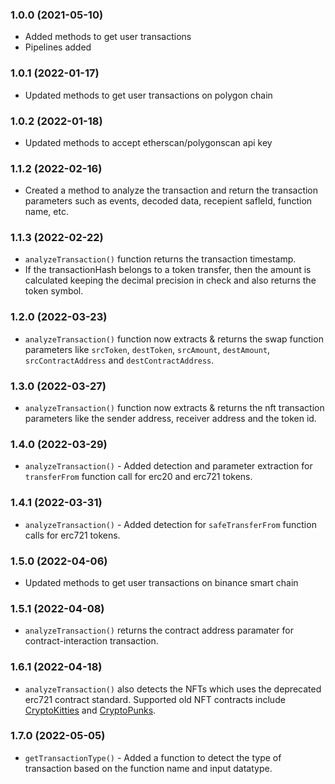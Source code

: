### 1.0.0 (2021-05-10)

* Added methods to get user transactions
* Pipelines added

### 1.0.1 (2022-01-17)

* Updated methods to get user transactions on polygon chain

### 1.0.2 (2022-01-18)

* Updated methods to accept etherscan/polygonscan api key

### 1.1.2 (2022-02-16)

* Created a method to analyze the transaction and return the transaction parameters such as events, decoded data, recepient safleId, function name, etc.

### 1.1.3 (2022-02-22)

* `analyzeTransaction()` function returns the transaction timestamp.
* If the transactionHash belongs to a token transfer, then the amount is calculated keeping the decimal precision in check and also returns the token symbol.

### 1.2.0 (2022-03-23)

* `analyzeTransaction()` function now extracts & returns the swap function parameters like `srcToken`, `destToken`, `srcAmount`, `destAmount`, `srcContractAddress` and `destContractAddress`.

### 1.3.0 (2022-03-27)

* `analyzeTransaction()` function now extracts & returns the nft transaction parameters like the sender address, receiver address and the token id.

### 1.4.0 (2022-03-29)

* `analyzeTransaction()` - Added detection and parameter extraction for `transferFrom` function call for erc20 and erc721 tokens.

### 1.4.1 (2022-03-31)

* `analyzeTransaction()` - Added detection for `safeTransferFrom` function calls for erc721 tokens.

### 1.5.0 (2022-04-06)

* Updated methods to get user transactions on binance smart chain

### 1.5.1 (2022-04-08)

* `analyzeTransaction()` returns the contract address paramater for contract-interaction transaction.

### 1.6.1 (2022-04-18)

* `analyzeTransaction()` also detects the NFTs which uses the deprecated erc721 contract standard. Supported old NFT contracts include [CryptoKitties](https://etherscan.io/address/0x06012c8cf97BEaD5deAe237070F9587f8E7A266d) and [CryptoPunks](https://etherscan.io/address/0xb47e3cd837dDF8e4c57F05d70Ab865de6e193BBB).

### 1.7.0 (2022-05-05)

* `getTransactionType()` - Added a function to detect the type of transaction based on the function name and input datatype.
